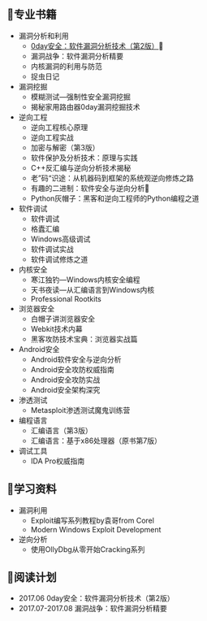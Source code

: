## :green_book:专业书籍

* 漏洞分析和利用
  * [0day安全：软件漏洞分析技术（第2版）](/notes/book_review_about_0day_security_second_edition.md):bookmark:
  * 漏洞战争：软件漏洞分析精要
  * 内核漏洞的利用与防范
  * 捉虫日记
* 漏洞挖掘
  * 模糊测试—强制性安全漏洞挖掘
  * 揭秘家用路由器0day漏洞挖掘技术
* 逆向工程
  * 逆向工程核心原理
  * 逆向工程实战
  * 加密与解密（第3版）
  * 软件保护及分析技术：原理与实践
  * C++反汇编与逆向分析技术揭秘
  * 老”码“识途：从机器码到框架的系统观逆向修炼之路
  * 有趣的二进制：软件安全与逆向分析:100:
  * Python灰帽子：黑客和逆向工程师的Python编程之道
* 软件调试
  * 软件调试
  * 格蠹汇编
  * Windows高级调试
  * 软件调试实战
  * 软件调试修炼之道
* 内核安全
  * 寒江独钓—Windows内核安全编程
  * 天书夜读—从汇编语言到Windows内核
  * Professional Rootkits
* 浏览器安全
  * 白帽子讲浏览器安全
  * Webkit技术内幕
  * 黑客攻防技术宝典：浏览器实战篇
* Android安全
  * Android软件安全与逆向分析
  * Android安全攻防权威指南
  * Android安全攻防实战
  * Android安全架构深究
* 渗透测试
  * Metasploit渗透测试魔鬼训练营
* 编程语言
  * 汇编语言（第3版）
  * 汇编语言：基于x86处理器（原书第7版）
* 调试工具
  * IDA Pro权威指南

## :page_facing_up:学习资料

* 漏洞利用
  * Exploit编写系列教程by袁哥from Corel
  * Modern Windows Exploit Development
* 逆向分析
  * 使用OllyDbg从零开始Cracking系列
  
## :calendar:阅读计划

* 2017.06         0day安全：软件漏洞分析技术（第2版）
* 2017.07-2017.08 漏洞战争：软件漏洞分析精要
